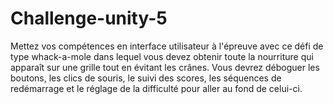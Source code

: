 # Challenge-unity-5
Mettez vos compétences en interface utilisateur à l'épreuve avec ce défi de type whack-a-mole dans lequel vous devez obtenir toute la nourriture qui apparaît sur une grille tout en évitant les crânes. Vous devrez déboguer les boutons, les clics de souris, le suivi des scores, les séquences de redémarrage et le réglage de la difficulté pour aller au fond de celui-ci.
